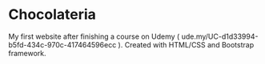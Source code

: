# Chocolateria
My first website after finishing a course on Udemy ( ude.my/UC-d1d33994-b5fd-434c-970c-417464596ecc ). 
Created with HTML/CSS and Bootstrap framework.
